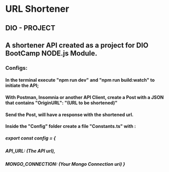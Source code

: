 # URL Shortener
## DIO - PROJECT

## A shortener API created as a project for DIO BootCamp NODE.js Module.



### Configs:
#### In the terminal execute "npm run dev" and "npm run build:watch" to initiate the API;
#### With Postman, Insomnia or another API Client, create a Post with a JSON that contains "OriginURL": "(URL to be shortened)"
#### Send the Post, will have a response with the shortened url.

#### Inside the "Config" folder create a file "Constants.ts" with :
##### export const config = {
##### API_URL: (The API url),
##### MONGO_CONNECTION: (Your Mongo Connection uri) } 
